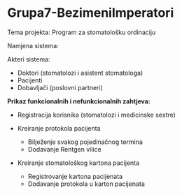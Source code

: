# Grupa7-BezimeniImperatori
Tema projekta: Program za stomatološku ordinaciju

Namjena sistema: 

Akteri sistema: 
- Doktori (stomatolozi i asistent stomatologa)
- Pacijenti
- Dobavljači (poslovni partneri)

**Prikaz funkcionalnih i nefunkcionalnih zahtjeva:** 
  - Registracija korisnika (stomatolozi i medicinske sestre)

  - Kreiranje protokola pacijenta 
    - Bilježenje svakog pojedinačnog termina
    - Dodavanje Rentgen vilice
  
  - Kreiranje stomatološkog kartona pacijenta 
    - Registrovanje kartona pacijenata
    - Dodavanje protokola u karton pacijenata
    
